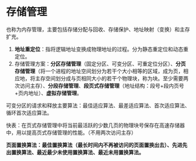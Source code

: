 # 存储管理

也称为内存管理，主要包括存储分配与回收、存储保护、地址映射（变换）和主存扩充。



1. **地址重定位**：指将逻辑地址变换成物理地址的过程。分为静态重定位和动态重定位。
2. 存储管理方案：**分区存储管理**（固定分区、可变分区、可重定位分区）、**分页存储管理**（将一个进程的地址空间划分为若干个大小相等的区域，成为页，相应地，将主存空间划分成与页相同大小的若干个物理块，称为块。至少需要两次访问主存）、**分段存储管理**、**段页式存储管理**（地址结构：段号+段内页号+页内地址）、**虚拟存储管理**。

​    可变分区的请求和释放主要算法：最佳适应算法、最差适应算法、首次适应算法、循环首次适应算法。

​    快表：在页式存储管理中将当前最活跃的少数几页的物理块号保存在高速存储器中，用以提高页式存储管理的性能。（不用两次访问主存）

​    **页面置换算法：最佳置换算法（最长时间内不再被访问的页面置换出去）、先进先出置换算法、最近最少未使用置换算法、最近未用置换算法。**